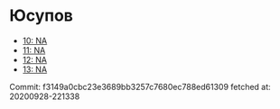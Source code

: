 # Юсупов
- [10: NA](10.md)
- [11: NA](11.md)
- [12: NA](12.md)
- [13: NA](13.md)

Commit: f3149a0cbc23e3689bb3257c7680ec788ed61309
 fetched at: 20200928-221338
